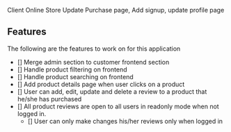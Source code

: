 Client Online Store
Update Purchase page, Add signup, update profile page

## Features
The following are the features to work on for this application
- [] Merge admin section to customer frontend section
- [] Handle product filtering on frontend
- [] Handle product searching on frontend
- [] Add product details page when user clicks on a product
- [] User can add, edit, update and delete a review to a product that he/she has purchased 
- [] All product reviews are open to all users in readonly mode when not logged in.
  - [] User can only make changes his/her reviews only when logged in

